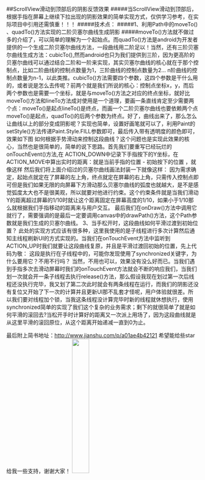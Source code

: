 ##ScrollView滑动到顶部后的阴影反馈效果
#####当ScrollView滑动到顶部后，根据手指在屏幕上继续下拉出现的阴影效果的简单实现方式，仅供学习参考，在实际项目中引用还需慎重！！！
#####技术点：
#####1、利用Path中的moveTo() 、quadTo()方法实现的二阶贝塞尔曲线生成阴影
#####moveTo()方法就不做过多的介绍了，可以简单的理解为一个起始点。而quadTo()方法是android为开发者提供的一个生成二阶贝塞尔曲线方法，一段曲线用二阶足以！当然，还有三阶贝塞尔曲线生成方法：cubicTo(),然而android也只为我们提供到三阶，因为更高阶的贝塞尔曲线可以通过结合二阶和一阶来实现，其实贝塞尔曲线的核心就在于那个控制点，比如二阶曲线的控制点数量为1，三阶曲线的控制点数量为2... n阶曲线的控制点数量为n-1，以此类推。cubicTo()方法需要四个参数，这四个参数是干什么用的，或者说是怎么去传呢？前两个就是我们所说的核心：控制点坐标x，y，而后两个参数也是需要一个坐标，就是与moveTo()方法之对应的终点坐标，就好比moveTo()方法和lineTo方法成对使用是一个道理，要画一条直线肯定至少需要两个点：moveTo()是起点lineTo()是终点，而画一个二阶贝塞尔曲线也要依赖两个点moveTo()是起点，quadTo()的后两个参数为终点。好了，曲线出来了，那么怎么让曲线以上的部分变成阴影呢？实现也简单，设置好画笔就可以了，利用Paint的setStyle()方法传递Paint.Style.FILL参数即可，最后传入带有透明度的颜色即可，效果如下图
如何根据手势滑动来控制这段曲线？这个问题也是实现此效果的核心，当然也是很简单的，简单的说下思路。首先我们要重写已经玩烂的onTouchEvent()方法,在 ACTION_DOWN中记录下手指按下的Y坐标，在ACTION_MOVE中算出实时的距离：就是当前手指的位置 - 初始按下的位置 ，就像这样
然后我们将上面介绍过的贝塞尔曲线画法封装一下就像这样：
因为需求确定，起始点就定在了屏幕的左上角，终点就定在屏幕的右上角，只需传入控制点即可但是我们如果无限的向屏幕下方滑动那么贝塞尔曲线的弧度也就越大，是不是感觉弧度太大也不是很美观，所以就要对他进行约束。这个约束条件就是当我们滑动Y的距离超过屏幕的1/10时就让这个距离固定在屏幕高度的1/10，如果小于1/10那么就根据我们手指移动的距离来与用户交互。
最后我们在onDraw()方法中调用它就行了，需要强调的是最后一定要调用canvas中的drawPath()方法，这个Path参数就是我们生成的贝塞尔曲线。
3、当手松开时，这段曲线如何平滑过渡到初始位置？
此处的实现方式应该有很多种，这里我使用的是子线程进行多次计算然后通知主线程刷新UI的方式实现的。当我们在onTouchEvent方法中监听到ACTION_UP时我们就要让这段曲线复原，并且是平滑过渡回初始的位置，先上代码为敬：
这段是执行在子线程中的，可能你发现使用了synchronized关键字，为什么要用它？不用不行吗？ 当然，不用也可以，效果没有没么好而已。当我们遇到手指多次去滑动屏幕时我们的onTouchEvent方法就会不断的响应我们，当我们划一次就会开一条子线程去执行release()方法，那么假设我现在划过第一次后线程还没执行完毕，我又划了第二次此时就会有两条线程在运行，而我们的阴影还没有复位又开始了下一次的计算并且更新UI那不乱套才怪呢，用户体验就很差。所以我们要对线程加个锁，当我这条线程没计算完毕时新的线程就休想执行，使用synchronized简单的实现了我们这个复杂的业务需求；剩下的就很简单了就是如何平滑的滚回去?当松开手时计算好的距离又一次派上用场了，因为这段曲线就是从这里平滑的滚回原位，从这个距离开始递减一直到0为止。

最后附上简书地址：http://www.jianshu.com/p/a01ae4b42121
希望能给些star给我一些支持，谢谢大家！
<img src="images/pathview.gif" width="30%" />
